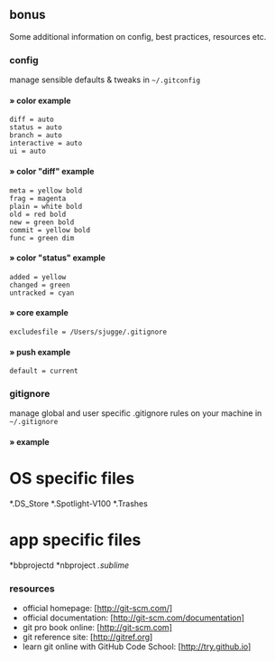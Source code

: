 ## bonus

Some additional information on config, best practices, resources etc.

### config

manage sensible defaults & tweaks in `~/.gitconfig`

#### » color example

    diff = auto
    status = auto
    branch = auto
    interactive = auto
    ui = auto

#### » color "diff" example

    meta = yellow bold
    frag = magenta
    plain = white bold
    old = red bold
    new = green bold
    commit = yellow bold
    func = green dim

#### » color "status" example

    added = yellow
    changed = green
    untracked = cyan

#### » core example

`excludesfile = /Users/sjugge/.gitignore`

#### » push example

`default = current`

### gitignore

manage global and user specific .gitignore rules on your machine in `~/.gitignore`

#### » example

# OS specific files
*.DS_Store
*.Spotlight-V100
*.Trashes
# app specific files
*bbprojectd
*nbproject
*.sublime*

### resources

- official homepage: [http://git-scm.com/]
- official documentation: [http://git-scm.com/documentation]
- git pro book online: [http://git-scm.com]
- git reference site: [http://gitref.org]
- learn git online with GitHub Code School: [http://try.github.io]
